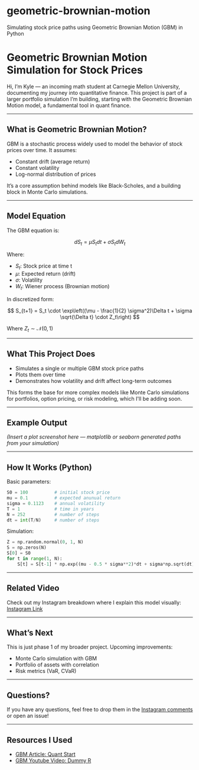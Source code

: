 # geometric-brownian-motion
Simulating stock price paths using Geometric Brownian Motion (GBM) in Python

# Geometric Brownian Motion Simulation for Stock Prices

Hi, I’m Kyle — an incoming math student at Carnegie Mellon University, documenting my journey into quantitative finance. This project is part of a larger portfolio simulation I’m building, starting with the Geometric Brownian Motion model, a fundamental tool in quant finance.

---

## What is Geometric Brownian Motion?

GBM is a stochastic process widely used to model the behavior of stock prices over time. It assumes:

* Constant drift (average return)
* Constant volatility
* Log-normal distribution of prices

It’s a core assumption behind models like Black-Scholes, and a building block in Monte Carlo simulations.

---

## Model Equation

The GBM equation is:

$$
dS_t = \mu S_t dt + \sigma S_t dW_t
$$

Where:

* $S_t$: Stock price at time t
* $\mu$: Expected return (drift)
* $\sigma$: Volatility
* $W_t$: Wiener process (Brownian motion)

In discretized form:

$$
S_{t+1} = S_t \cdot \exp\left((\mu - \frac{1}{2} \sigma^2)\Delta t + \sigma \sqrt{\Delta t} \cdot Z_t\right)
$$

Where $Z_t \sim \mathcal{N}(0, 1)$

---

## What This Project Does

* Simulates a single or multiple GBM stock price paths
* Plots them over time
* Demonstrates how volatility and drift affect long-term outcomes

This forms the base for more complex models like Monte Carlo simulations for portfolios, option pricing, or risk modeling, which I'll be adding soon.

---

## Example Output

*(Insert a plot screenshot here — matplotlib or seaborn generated paths from your simulation)*

---

## How It Works (Python)

Basic parameters:

```python
S0 = 100          # initial stock price
mu = 0.1          # expected anunual return
sigma = 0.1123    # annual volatility
T = 1             # time in years
N = 252           # number of steps
dt = int(T/N)     # number of steps
```

Simulation:

```python
Z = np.random.normal(0, 1, N)
S = np.zeros(N)
S[0] = S0
for t in range(1, N):
    S[t] = S[t-1] * np.exp((mu - 0.5 * sigma**2)*dt + sigma*np.sqrt(dt)*Z[t])
```

---

## Related Video

Check out my Instagram breakdown where I explain this model visually:
[Instagram Link](https://instagram.com/quant_kyle)

---

## What’s Next

This is just phase 1 of my broader project. Upcoming improvements:

* Monte Carlo simulation with GBM
* Portfolio of assets with correlation
* Risk metrics (VaR, CVaR)

---

## Questions?

  If you have any questions, feel free to drop them in the [Instagram comments](https://instagram.com/quant_kyle) or open an issue!

---

## Resources I Used

* [GBM Article: Quant Start](https://www.quantstart.com/articles/geometric-brownian-motion-simulation-with-python/?utm_source=chatgpt.com)
* [GBM Youtube Video: Dummy R](https://m.youtube.com/watchv=5A2iNvpAv1w&pp=ygUZR2VvbWV0cmljIGJyb3duaWFuIG1vdGlvbg%3D%3D)
